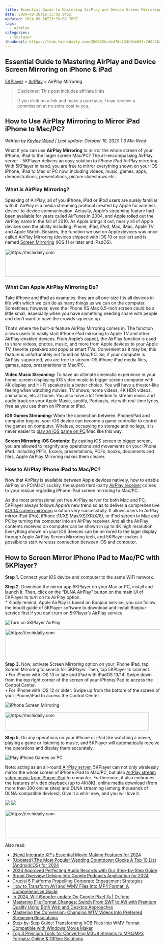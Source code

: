 ```yaml
---
title: Essential Guide to Mastering AirPlay and Device Screen Mirroring on iPhone & iPad
date: 2024-09-28T16:55:02.945Z
updated: 2024-09-30T23:39:07.780Z
tags:
  - airplay
categories:
  - 5kplayer
thumbnail: https://thmb.techidaily.com/280632bcded78a124b04e053c7d047b36940366fb100b93a3444f92f9f5d3614.jpg
---
```


## Essential Guide to Mastering AirPlay and Device Screen Mirroring on iPhone & iPad

[5KPlayer](https://tools.techidaily.com/5kplayer/products/) \> [AirPlay](https://tools.techidaily.com/5kplayer/airplay/) \> AirPlay Mirroring

>  Disclaimer: This post includes affiliate links
>
>  If you click on a link and make a purchase, I may receive a commission at no extra cost to you.
>

## How to Use AirPlay Mirroring to Mirror iPad iPhone to Mac/PC?

 _Written by [Kaylee Wood](https://www.quora.com/profile/Amanda-Hu-21) | Last update: October 10, 2020 | 3 Min Read_

What if you can use **AirPlay Mirroring** to mirror the whole screen of your iPhone, iPad to the larger screen Mac/PC? The all-encompassing AirPlay server - 5KPlayer delivers an easy solution to iPhone iPad AirPlay mirroring. With 5KPlayer in hand, you are free to mirror everything shown on your iOS iPhone, iPad to Mac or PC now, including videos, music, games, apps, demonstrations, presentations, picture slideshows etc. 

### What is AirPlay Mirroring?

Speaking of AirPlay, all of you iPhone, iPad or iPod users are surely familiar with it. AirPlay is a media streaming protocol created by Apple for wireless device-to-device communication. Actually, Apple’s streaming feature had been available for years called AirTunes in 2004, and Apple rolled out the AirPlay name in the fall of 2010\. As Apple brings it out, nearly all of Apple devices own the ability including iPhone, iPad, iPod, Mac, iMac, Apple TV and Apple Watch. Besides, the function we use on Apple devices was once called AirPlay Mirroring (devices shipped with iOS 10 or earlier) and is named [Screen Mirroring](https://tools.techidaily.com/5kplayer/airplay/) (iOS 11 or later and iPadOS).

<!-- affiliate ads begin -->
<a href="https://ephamedtechinc.pxf.io/c/5597632/2136614/26400" target="_top" id="2136614">
  <img src="//a.impactradius-go.com/display-ad/26400-2136614" border="0" alt="https://techidaily.com" width="728" height="90"/>
</a>
<img height="0" width="0" src="https://ephamedtechinc.pxf.io/i/5597632/2136614/26400" style="position:absolute;visibility:hidden;" border="0" />
<!-- affiliate ads end -->

### What Can Apple AirPlay Mirroring Do?

Take iPhone and iPad as examples, they are all one-size fits all devices in life with which we can do as many things as we can on the computer. Sometimes, however, even the iPhone XS Max 6.5-inch screen could be a little small, especially when you have something needing share with people and don’t want to have the crowds squeeze up.

That’s where the built-in feature AirPlay Mirroring comes in. The function allows users to easily start iPhone iPad mirroring to Apple TV and other AirPlay-enabled devices. From Apple’s aspect, the AirPlay function is used to share videos, photos, music, and more from Apple devices to your Apple TV, favorite speakers and popular smart TVs. Convenient as it may be, this feature is unfortunately not found on Mac/PC. So, if your computer is AirPlay-supported, you are free to stream iOS iPhone iPad media files, games, apps, presentations to Mac/PC.

**Video Music Streaming:** To have an ultimate cinematic experience in your home, screen displaying iOS video music to bigger screen computer with 4K display and Hi-Fi speakers is a better choice. You will have a theater-like feeling when watching movies, TV shows, home videos, 4K HDR videos, animations, etc at home. You also have a lot freedom to stream music and audio track on your Apple Music, spotify, Podcasts, etc with real-time lyrics, free as you use them on iPhone or iPad.

**iOS Games Streaming:** When the connection between iPhone/iPad and computer begins, your iOS device can become a game controller to control the games on computer. Wireless, occupying no storage and no lags, it is never easier to [play an iOS game on PC](https://tools.techidaily.com/5kplayer/airplay/)/Mac like this way.

**Screen Mirroring iOS Contents:** By casting iOS screen to bigger screen, you are allowed to magnify any operations and movements on your iPhone iPad. Including PPTs, Excels, presentations, PDFs, books, documents and files, Apple AirPlay Mirroring makes them clearer.

### How to AirPlay iPhone iPad to Mac/PC?

Now that AirPlay is available between Apple devices natively, how to enable AirPlay on PC/Mac? Luckily, the superb third-party [AirPlay receiver](https://tools.techidaily.com/5kplayer/airplay/) comes to your rescue regarding iPhone iPad screen mirroring to Mac/PC.

As the most professional yet free AirPlay server for both Mac and PC, 5KPlayer always follows Apple’s new trend so as to deliver a comprehensive [iOS 14 screen mirroring](https://tools.techidaily.com/5kplayer/airplay/) solution very successfully. It allows users to AirPlay mirror iPad (Pro), iPhone (11/XS Max/XS/XR/X/8), or iPod screen to Mac and PC by turning the computer into an AirPlay receiver. And all the AirPlay contents received on computer can be shown in up to 4K high resolution. Everything shown on your iOS devices can be mirrored to the lager display through Apple AirPlay Screen Mirroring tech, and 5KPlayer makes it possible to start wireless connection between iOS and computer.

## How to Screen Mirror iPhone iPad to Mac/PC with 5KPlayer?

**Step 1.** Connect your iOS device and computer to the same WiFi network.

**Step 2.** Download the mirror app 5KPlayer on your Mac or PC, install and launch it. Then, click on the “DLNA AirPlay” button on the main UI of 5KPlayer to turn on its AirPlay option.  
 \* Kindly remind, Apple AirPlay is based on Bonjour service, you can follow the inbuilt guide of 5KPlayer software to download and install Bonjour service first if you can’t turn on 5KPlayer’s AirPlay service.

![Turn on 5KPlayer AirPlay](https://www.5kplayer.com/airplay/img/turn-on-airplay-5kplayer.jpg) 

<!-- affiliate ads begin -->
<a href="https://aligracehair.sjv.io/c/5597632/1915830/19272" target="_top" id="1915830">
  <img src="//a.impactradius-go.com/display-ad/19272-1915830" border="0" alt="https://techidaily.com" width="728" height="90"/>
</a>
<img height="0" width="0" src="https://aligracehair.sjv.io/i/5597632/1915830/19272" style="position:absolute;visibility:hidden;" border="0" />
<!-- affiliate ads end -->

**Step 3.** Now, activate Screen Mirroring option on your iPhone iPad, tap Screen Mirroring to search for 5KPlayer. Then, tap 5KPlayer to connect.  
 • For iPhone with iOS 13 or late and iPad with iPadOS 13/14: Swipe down from the top right corner of the screen of your iPhone/iPad to access the Control Center.  
 • For iPhone with iOS 12 or older: Swipe up from the bottom of the screen of your iPhone/iPad to access the Control Center.

![iPhone Screen Mirroring](https://www.5kplayer.com/airplay/img/iphone-screen-mirroring.jpg) 

<!-- affiliate ads begin -->
<a href="https://aligracehair.sjv.io/c/5597632/2135418/19272" target="_top" id="2135418">
  <img src="//a.impactradius-go.com/display-ad/19272-2135418" border="0" alt="https://techidaily.com" width="468" height="60"/>
</a>
<img height="0" width="0" src="https://aligracehair.sjv.io/i/5597632/2135418/19272" style="position:absolute;visibility:hidden;" border="0" />
<!-- affiliate ads end -->

**Step 5\.** Do any operations on your iPhone or iPad like watching a movie, playing a game or listening to music, and 5KPlayer will automatically receive the operations and display them accurately. 

![Play iPhone Games on PC](https://www.5kplayer.com/airplay/img/play-ios-game-on-pc.jpg) 

Note: acting as an all-round [AirPlay server](https://tools.techidaily.com/5kplayer/airplay/), 5KPlayer can not only wirelessly mirror the whole screen of iPhone iPad to Mac/PC, but also [AirPlay stream video music from iPhone iPad](https://tools.techidaily.com/5kplayer/airplay/) to computer. Furthermore, it also embraces the features of video playback (up to 4K/8K), online media download (from more than 300 online sites) and DLNA streaming (among thousands of DLNA-compatible devices). Give it a whirl now, and you will love it.

[![](https://www.5kplayer.com/airplay/../button/freedownwhitewin.png)](https://tools.techidaily.com/5kplayer/products/) [![](https://www.5kplayer.com/airplay/../button/freedownbackmac.png)](https://tools.techidaily.com/5kplayer/products/)

<!-- affiliate ads begin -->
<a href="https://appsumo.8odi.net/c/5597632/2082538/7443" target="_top" id="2082538">
  <img src="//a.impactradius-go.com/display-ad/7443-2082538" border="0" alt="https://techidaily.com" width="728" height="90"/>
</a>
<img height="0" width="0" src="https://appsumo.8odi.net/i/5597632/2082538/7443" style="position:absolute;visibility:hidden;" border="0" />
<!-- affiliate ads end -->

<ins class="adsbygoogle"
     style="display:block"
     data-ad-format="autorelaxed"
     data-ad-client="ca-pub-7571918770474297"
     data-ad-slot="1223367746"></ins>

<ins class="adsbygoogle"
     style="display:block"
     data-ad-client="ca-pub-7571918770474297"
     data-ad-slot="8358498916"
     data-ad-format="auto"
     data-full-width-responsive="true"></ins>

<span class="atpl-alsoreadstyle">Also read:</span>
<div><ul>
<li><a href="https://vp-tips.techidaily.com/new-integrate-xps-essential-movie-making-features-for-2024/"><u>[New] Integrate XP's Essential Movie Making Features for 2024</u></a></li>
<li><a href="https://fox-blue.techidaily.com/updated-the-most-popular-wedding-countdown-clocks-a-top-10-list-androidios-for-2024/"><u>[Updated] The Most Popular Wedding Countdown Clocks A Top 10 List (Android/iOS) for 2024</u></a></li>
<li><a href="https://fox-cloud.techidaily.com/2024-approved-perfecting-audio-records-with-our-step-by-step-guide/"><u>2024 Approved Perfecting Audio Records with Our Step-by-Step Guide</u></a></li>
<li><a href="https://extra-tips.techidaily.com/broad-overview-delving-into-google-podcasts-application-for-2024/"><u>Broad Overview Delving Into Google Podcasts Application for 2024</u></a></li>
<li><a href="https://extra-lessons.techidaily.com/crucial-6-platforms-propelling-corporate-engagement-strategies/"><u>Crucial 6 Platforms Propelling Corporate Engagement Strategies</u></a></li>
<li><a href="https://media-tips.techidaily.com/how-to-transform-avi-and-wmv-files-into-mp4-format-a-comprehensive-guide/"><u>How to Transform AVI and WMV Files Into MP4 Format: A Comprehensive Guide</u></a></li>
<li><a href="https://phone-solutions.techidaily.com/in-2024-will-ispoofer-update-on-google-pixel-7a-drfone-by-drfone-virtual-android/"><u>In 2024, Will iSpoofer update On Google Pixel 7a | Dr.fone</u></a></li>
<li><a href="https://media-tips.techidaily.com/mastering-file-format-changes-switch-from-swf-to-avi-with-premium-quality-using-both-web-and-desktop-approaches/"><u>Mastering File Format Changes: Switch From SWF to AVI with Premium Quality Using Both Web and Desktop Approaches</u></a></li>
<li><a href="https://media-tips.techidaily.com/mastering-the-conversion-changing-wtv-videos-into-preferred-streaming-resolutions/"><u>Mastering the Conversion: Changing WTV Videos Into Preferred Streaming Resolutions</u></a></li>
<li><a href="https://media-tips.techidaily.com/step-by-step-guide-transforming-vob-files-into-wmv-format-compatible-with-windows-movie-maker/"><u>Step-by-Step Guide: Transforming VOB Files Into WMV Format Compatible with Windows Movie Maker</u></a></li>
<li><a href="https://media-tips.techidaily.com/top-3-premium-tools-for-converting-m3u8-streams-to-mp4mp3-formats-online-and-offline-solutions/"><u>Top 3 Premium Tools for Converting M3U8 Streams to MP4/MP3 Formats: Online & Offline Solutions</u></a></li>
</ul></div>

